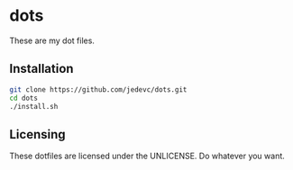 # dots

These are my dot files.

## Installation

```bash
git clone https://github.com/jedevc/dots.git
cd dots
./install.sh
```

## Licensing

These dotfiles are licensed under the UNLICENSE. Do whatever you want.
